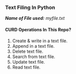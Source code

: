 ### Text Filing In Python

***Name of File used:*** *myfile.txt*

#### CURD Operations In This Repo?
1) Create & write in a text file.
2) Append in a text file.
3) Delete text file.
4) Search from text file.
5) Update text file.
6) Read text file.
